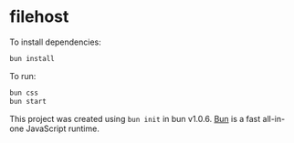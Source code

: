 # filehost

To install dependencies:

```bash
bun install
```

To run:

```bash
bun css
bun start
```

This project was created using `bun init` in bun v1.0.6. [Bun](https://bun.sh) is a fast all-in-one JavaScript runtime.
